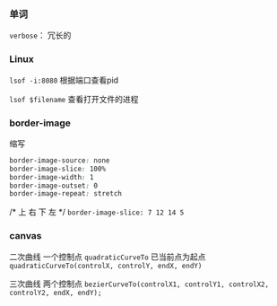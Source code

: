 ### 单词
`verbose`： 冗长的

### Linux
`lsof -i:8080`
根据端口查看pid

`lsof $filename`
查看打开文件的进程

### border-image
缩写
```css
border-image-source: none
border-image-slice: 100%
border-image-width: 1
border-image-outset: 0
border-image-repeat: stretch
```
/* 上 右 下 左 */
`border-image-slice: 7 12 14 5`

### canvas
二次曲线 一个控制点
`quadraticCurveTo`
已当前点为起点 
`quadraticCurveTo(controlX, controlY, endX, endY)`

三次曲线 两个控制点
`bezierCurveTo(controlX1, controlY1, controlX2, controlY2, endX, endY);`